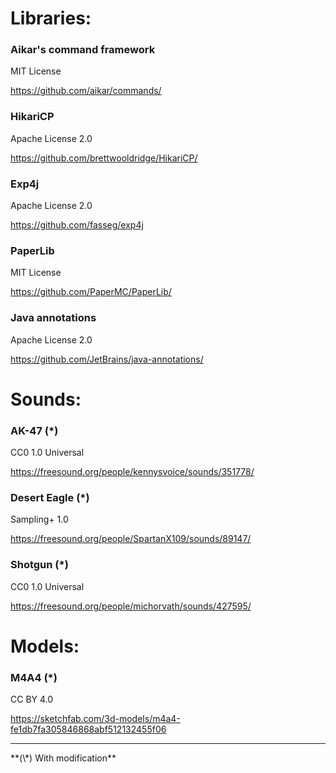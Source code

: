 # Libraries:
### Aikar's command framework

MIT License

https://github.com/aikar/commands/

### HikariCP 

Apache License 2.0

https://github.com/brettwooldridge/HikariCP/

### Exp4j

Apache License 2.0

https://github.com/fasseg/exp4j

### PaperLib

MIT License

https://github.com/PaperMC/PaperLib/

### Java annotations

Apache License 2.0

https://github.com/JetBrains/java-annotations/

# Sounds:
### AK-47 (*)

CC0 1.0 Universal

https://freesound.org/people/kennysvoice/sounds/351778/

### Desert Eagle (*)

Sampling+ 1.0

https://freesound.org/people/SpartanX109/sounds/89147/

### Shotgun (*)

CC0 1.0 Universal

https://freesound.org/people/michorvath/sounds/427595/

# Models:

### M4A4 (*)

CC BY 4.0

https://sketchfab.com/3d-models/m4a4-fe1db7fa305846868abf512132455f06

<hr>
**(\*) With modification**
